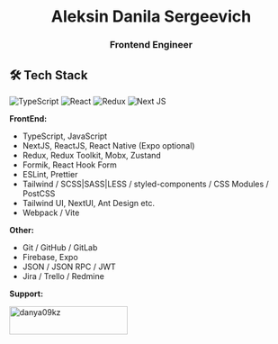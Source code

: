 <h1 align="center">Aleksin Danila Sergeevich</h1>
<h3 align="center">Frontend Engineer</h3>


## 🛠 Tech Stack

<p>
  <img alt="TypeScript" src="https://img.shields.io/badge/-TypeScript-007ACC?style=for-the-badge&logo=typescript&logoColor=white" />
  <img alt="React" src="https://img.shields.io/badge/-React-45b8d8?style=for-the-badge&logo=react&logoColor=white" />
  <img alt="Redux" src="https://img.shields.io/badge/-Redux-764ABC?style=for-the-badge&logo=redux&logoColor=white" />
  <img alt="Next JS" src="https://img.shields.io/badge/-Next_JS-000000?style=for-the-badge&logo=nextjs&logoColor=white" />
  
</p>

**FrontEnd:**
- TypeScript, JavaScript
- NextJS, ReactJS, React Native (Expo optional)
- Redux, Redux Toolkit, Mobx, Zustand
- Formik, React Hook Form
- ESLint, Prettier
- Tailwind / SCSS|SASS|LESS / styled-components / CSS Modules / PostCSS
- Tailwind UI, NextUI, Ant Design etc.
- Webpack / Vite

**Other:**
- Git / GitHub / GitLab
- Firebase, Expo
- JSON / JSON RPC / JWT
- Jira / Trello / Redmine

**Support:**
<p><a href="https://www.buymeacoffee.com/danya09kz"> <img align="left" src="https://cdn.buymeacoffee.com/buttons/v2/default-yellow.png" height="50" width="210" alt="danya09kz" /></a></p>

